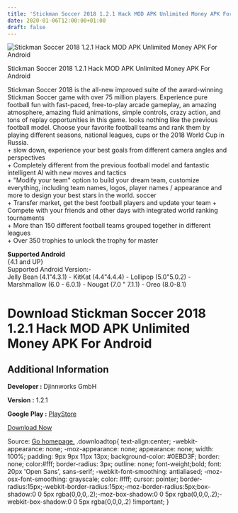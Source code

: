 ```yaml
---
title: 'Stickman Soccer 2018 1.2.1 Hack MOD APK Unlimited Money APK For Android'
date: 2020-01-06T12:00:00+01:00
draft: false
---
```


![Stickman Soccer 2018 1.2.1 Hack MOD APK Unlimited Money APK For Android](https://i2.wp.com/apkhome.net/wp-content/uploads/2018/06/Stickman-Soccer-2018-1.2.1.png "Stickman Soccer 2018 1.2.1 Hack MOD APK Unlimited Money APK For Android")

  

Stickman Soccer 2018 1.2.1 Hack MOD APK Unlimited Money APK For Android

Stickman Soccer 2018 is the all-new improved suite of the award-winning Stickman Soccer game with over 75 million players. Experience pure football fun with fast-paced, free-to-play arcade gameplay, an amazing atmosphere, amazing fluid animations, simple controls, crazy action, and tons of replay opportunities in this game. looks nothing like the previous football model. Choose your favorite football teams and rank them by playing different seasons, national leagues, cups or the 2018 World Cup in Russia.  
\+ slow down, experience your best goals from different camera angles and perspectives  
\+ Completely different from the previous football model and fantastic intelligent AI with new moves and tactics  
\+ "Modify your team" option to build your dream team, customize everything, including team names, logos, player names / appearance and more to design your best stars in the world. soccer  
\+ Transfer market, get the best football players and update your team + Compete with your friends and other days with integrated world ranking tournaments  
\+ More than 150 different football teams grouped together in different leagues  
\+ Over 350 trophies to unlock the trophy for master

**Supported Android**  
{4.1 and UP}  
Supported Android Version:-  
Jelly Bean (4.1"4.3.1) - KitKat (4.4"4.4.4) - Lollipop (5.0"5.0.2) - Marshmallow (6.0 - 6.0.1) - Nougat (7.0 " 7.1.1) - Oreo (8.0-8.1)

Download Stickman Soccer 2018 1.2.1 Hack MOD APK Unlimited Money APK For Android
================================================================================

Additional Information
----------------------

**Developer :** Djinnworks GmbH

**Version :** 1.2.1

**Google Play :** [PlayStore](https://play.google.com/store/apps/details?id=com.djinnworks.ss18)

  

[Download Now](https://store4app.co/post/stickman-soccer-2018-1-2-1-hack-mod-apk-unlimited-money-apk-for-android_1573672104)

  
Source: [Go homepage.](https://store4app.co/post/stickman-soccer-2018-1-2-1-hack-mod-apk-unlimited-money-apk-for-android_1573672104) .downloadtop{ text-align:center; -webkit-appearance: none; -moz-appearance: none; appearance: none; width: 100%; padding: 9px 9px 11px 13px; background-color: #0EBD3F; border: none; color:#fff; border-radius: 3px; outline: none; font-weight;bold; font: 20px 'Open Sans', sans-serif; -webkit-font-smoothing: antialiased; -moz-osx-font-smoothing: grayscale; color: #fff; cursor: pointer; border-radius:15px;-webkit-border-radius:15px;-moz-border-radius:5px;box-shadow:0 0 5px rgba(0,0,0,.2);-moz-box-shadow:0 0 5px rgba(0,0,0,.2);-webkit-box-shadow:0 0 5px rgba(0,0,0,.2) !important; }